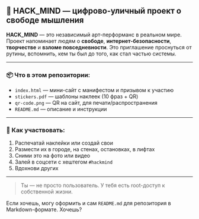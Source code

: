## 🧠 HACK\_MIND — цифрово-уличный проект о свободе мышления

**HACK\_MIND** — это независимый арт-перформанс в реальном мире.
Проект напоминает людям о **свободе**, **интернет-безопасности**, **творчестве** и **взломе повседневности**.
Это приглашение проснуться от рутины, вспомнить, кем ты был до того, как стал частью системы.

---

### 📦 Что в этом репозитории:

* `index.html` — мини-сайт с манифестом и призывом к участию
* `stickers.pdf` — шаблоны наклеек (10 фраз + QR)
* `qr-code.png` — QR на сайт, для печати/распространения
* `README.md` — описание и инструкции

---

### 📢 Как участвовать:

1. Распечатай наклейки или создай свои
2. Размести их в городе, на стенах, остановках, в лифтах
3. Сними это на фото или видео
4. Залей в соцсети с хештегом `#hackmind`
5. Вдохнови других

---

> Ты — не просто пользователь.
> У тебя есть root-доступ к собственной жизни.

Если хочешь, могу оформить и сам `README.md` для репозитория в Markdown-формате. Хочешь?
